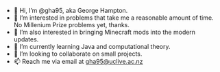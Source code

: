 - 👋 Hi, I’m @gha95, aka George Hampton.
- 👀 I’m interested in problems that take me a reasonable amount of time. No Millenium Prize problems yet, thanks.
- 👀 I’m also interested in bringing Minecraft mods into the modern updates.
- 🌱 I’m currently learning Java and computational theory.
- 💞️ I’m looking to collaborate on small projects.
- 📫 Reach me via email at gha95@uclive.ac.nz

<!---
gha95/gha95 is a ✨ special ✨ repository because its `README.md` (this file) appears on your GitHub profile.
You can click the Preview link to take a look at your changes.
--->

